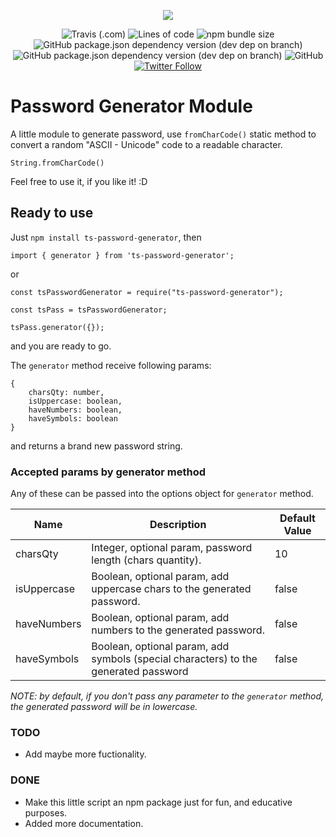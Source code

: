 <p align="center">
    <img src="https://user-images.githubusercontent.com/20530235/124830986-a5f70200-df48-11eb-8800-22eaed9b21ba.png?sanitize=true">
</p>
<p align="center">
    <img alt="Travis (.com)" src="https://img.shields.io/travis/com/fsjorgeluis/password-generator">
    <img alt="Lines of code" src="https://img.shields.io/tokei/lines/github/fsjorgeluis/password-generator">
    <img alt="npm bundle size" src="https://img.shields.io/bundlephobia/minzip/ts-password-generator">
    <img alt="GitHub package.json dependency version (dev dep on branch)" src="https://img.shields.io/github/package-json/dependency-version/fsjorgeluis/password-generator/dev/typescript">
    <img alt="GitHub package.json dependency version (dev dep on branch)" src="https://img.shields.io/github/package-json/dependency-version/fsjorgeluis/password-generator/dev/jest">
    <img alt="GitHub" src="https://img.shields.io/github/license/fsjorgeluis/password-generator">
    <a href="https://twitter.com/intent/follow?screen_name=fsjorgeluis">
        <img alt="Twitter Follow" src="https://img.shields.io/twitter/follow/fsjorgeluis?logo=twitter&logoColor=blue&style=social">
    </a>
</p>

# Password Generator Module

A little module to generate password, use ``fromCharCode()`` static method to convert a random "ASCII - Unicode" code to a readable character.  
```
String.fromCharCode()
```
Feel free to use it, if you like it! :D

## Ready to use
Just ``npm install ts-password-generator``, then 

```
import { generator } from 'ts-password-generator';
``` 
or
```
const tsPasswordGenerator = require("ts-password-generator");

const tsPass = tsPasswordGenerator;

tsPass.generator({});
```
and you are ready to go.

The ``generator`` method receive following params:
```
{ 
    charsQty: number, 
    isUppercase: boolean, 
    haveNumbers: boolean, 
    haveSymbols: boolean 
}
```
and returns a brand new password string.

### Accepted params by generator method
Any of these can be passed into the options object for ``generator`` method.

| Name                     | Description                                                                                                    | Default Value |
|--------------------------|----------------------------------------------------------------------------------------------------------------|---------------|
| charsQty                 | Integer, optional param, password length (chars quantity).                                                                      | 10            |
| isUppercase              | Boolean, optional param, add uppercase chars to the generated password.                                        | false         |
| haveNumbers              | Boolean, optional param, add numbers to the generated password.                                                | false         |
| haveSymbols              | Boolean, optional param, add symbols (special characters) to the generated password                            | false         |

*NOTE: by default, if you don't pass any parameter to the ``generator`` method, the generated password will be in lowercase.*

### TODO
* Add maybe more fuctionality.

### DONE
* Make this little script an npm package just for fun, and educative purposes.
* Added more documentation.